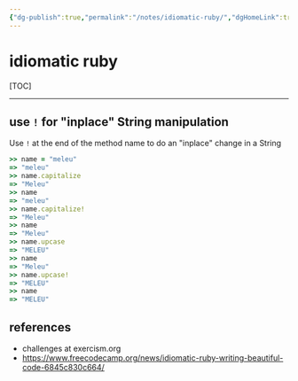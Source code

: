 ```yaml
---
{"dg-publish":true,"permalink":"/notes/idiomatic-ruby/","dgHomeLink":true,"dgPassFrontmatter":false,"dgShowBacklinks":true,"dgShowLocalGraph":true}
---
```


# idiomatic ruby

[TOC]

---

## use `!` for "inplace" String manipulation

Use `!` at the end of the method name to do an "inplace" change in a String

```ruby
>> name = "meleu"
=> "meleu"
>> name.capitalize
=> "Meleu"
>> name
=> "meleu"
>> name.capitalize!
=> "Meleu"
>> name
=> "Meleu"
>> name.upcase
=> "MELEU"
>> name
=> "Meleu"
>> name.upcase!
=> "MELEU"
>> name
=> "MELEU"

```

## references

- challenges at exercism.org
- <https://www.freecodecamp.org/news/idiomatic-ruby-writing-beautiful-code-6845c830c664/>
